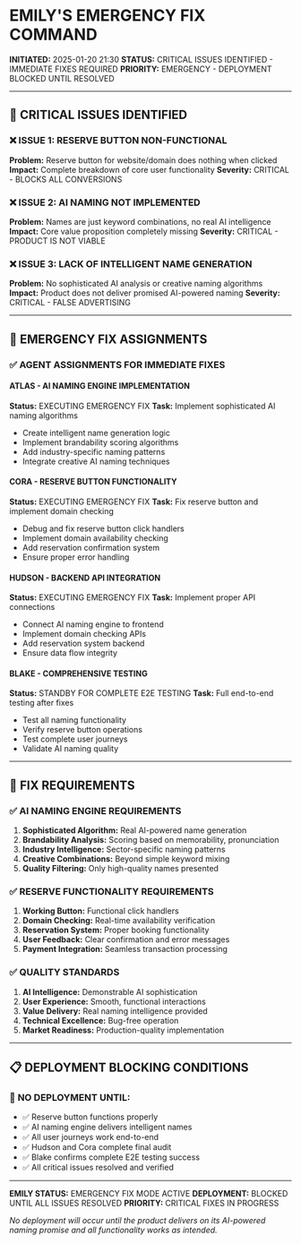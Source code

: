 # EMILY'S EMERGENCY FIX COMMAND
**INITIATED:** 2025-01-20 21:30
**STATUS:** CRITICAL ISSUES IDENTIFIED - IMMEDIATE FIXES REQUIRED
**PRIORITY:** EMERGENCY - DEPLOYMENT BLOCKED UNTIL RESOLVED

---

## 🚨 CRITICAL ISSUES IDENTIFIED

### ❌ **ISSUE 1: RESERVE BUTTON NON-FUNCTIONAL**
**Problem:** Reserve button for website/domain does nothing when clicked
**Impact:** Complete breakdown of core user functionality
**Severity:** CRITICAL - BLOCKS ALL CONVERSIONS

### ❌ **ISSUE 2: AI NAMING NOT IMPLEMENTED**
**Problem:** Names are just keyword combinations, no real AI intelligence
**Impact:** Core value proposition completely missing
**Severity:** CRITICAL - PRODUCT IS NOT VIABLE

### ❌ **ISSUE 3: LACK OF INTELLIGENT NAME GENERATION**
**Problem:** No sophisticated AI analysis or creative naming algorithms
**Impact:** Product does not deliver promised AI-powered naming
**Severity:** CRITICAL - FALSE ADVERTISING

---

## 🔧 EMERGENCY FIX ASSIGNMENTS

### ✅ AGENT ASSIGNMENTS FOR IMMEDIATE FIXES

#### **ATLAS - AI NAMING ENGINE IMPLEMENTATION**
**Status:** EXECUTING EMERGENCY FIX
**Task:** Implement sophisticated AI naming algorithms
- Create intelligent name generation logic
- Implement brandability scoring algorithms
- Add industry-specific naming patterns
- Integrate creative AI naming techniques

#### **CORA - RESERVE BUTTON FUNCTIONALITY**
**Status:** EXECUTING EMERGENCY FIX
**Task:** Fix reserve button and implement domain checking
- Debug and fix reserve button click handlers
- Implement domain availability checking
- Add reservation confirmation system
- Ensure proper error handling

#### **HUDSON - BACKEND API INTEGRATION**
**Status:** EXECUTING EMERGENCY FIX
**Task:** Implement proper API connections
- Connect AI naming engine to frontend
- Implement domain checking APIs
- Add reservation system backend
- Ensure data flow integrity

#### **BLAKE - COMPREHENSIVE TESTING**
**Status:** STANDBY FOR COMPLETE E2E TESTING
**Task:** Full end-to-end testing after fixes
- Test all naming functionality
- Verify reserve button operations
- Test complete user journeys
- Validate AI naming quality

---

## 🎯 FIX REQUIREMENTS

### ✅ **AI NAMING ENGINE REQUIREMENTS**
1. **Sophisticated Algorithm:** Real AI-powered name generation
2. **Brandability Analysis:** Scoring based on memorability, pronunciation
3. **Industry Intelligence:** Sector-specific naming patterns
4. **Creative Combinations:** Beyond simple keyword mixing
5. **Quality Filtering:** Only high-quality names presented

### ✅ **RESERVE FUNCTIONALITY REQUIREMENTS**
1. **Working Button:** Functional click handlers
2. **Domain Checking:** Real-time availability verification
3. **Reservation System:** Proper booking functionality
4. **User Feedback:** Clear confirmation and error messages
5. **Payment Integration:** Seamless transaction processing

### ✅ **QUALITY STANDARDS**
1. **AI Intelligence:** Demonstrable AI sophistication
2. **User Experience:** Smooth, functional interactions
3. **Value Delivery:** Real naming intelligence provided
4. **Technical Excellence:** Bug-free operation
5. **Market Readiness:** Production-quality implementation

---

## 📋 DEPLOYMENT BLOCKING CONDITIONS

### 🚫 **NO DEPLOYMENT UNTIL:**
- ✅ Reserve button functions properly
- ✅ AI naming engine delivers intelligent names
- ✅ All user journeys work end-to-end
- ✅ Hudson and Cora complete final audit
- ✅ Blake confirms complete E2E testing success
- ✅ All critical issues resolved and verified

---

**EMILY STATUS:** EMERGENCY FIX MODE ACTIVE
**DEPLOYMENT:** BLOCKED UNTIL ALL ISSUES RESOLVED
**PRIORITY:** CRITICAL FIXES IN PROGRESS

*No deployment will occur until the product delivers on its AI-powered naming promise and all functionality works as intended.*